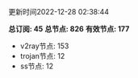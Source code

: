 更新时间2022-12-28 02:38:44

**总订阅: 45**
**总节点: 826**
**有效节点: 177**
- v2ray节点: 153
- trojan节点: 12
- ss节点: 12
